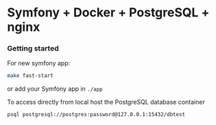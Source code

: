 # Symfony + Docker + PostgreSQL + nginx

### Getting started

For new symfony app:
```bash
make fast-start
```

or add your Symfony app in `./app`


To access directly from local host the PostgreSQL database container

```bash
psql postgresql://postgres:password@127.0.0.1:15432/dbtest
```

